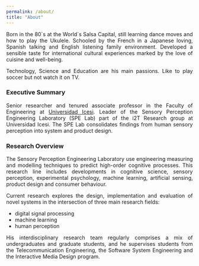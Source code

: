 ```yaml
---
permalink: /about/
title: "About"
---
```

<div style="text-align: justify"> 
Born in the 80´s at the World´s Salsa Capital, still learning dance moves and how to play the Ukulele.
Schooled by the French in a Japanese loving, Spanish talking and English listening family environment. 
Developed a sensible taste for international cultural experiences marked by the love of cuisine and well-being. 

Technology, Science and Education are his main passions.
Like to play soccer but not watch it on TV.
</div>

### Executive Summary
<div style="text-align: justify"> 
Senior researcher and tenured associate professor in the Faculty of Engineering at 
<a href="https://www.icesi.edu.co/">Universidad Icesi</a>. 
Leader of the Sensory Perception Engineering Laboratory (SPE Lab) part of the i2T Research group at Universidad Icesi. 
The SPE Lab consolidates findings from human sensory perception into system and product design. 
</div>

### Research Overview

<div style="text-align: justify"> 
The Sensory Perception Engineering Laboratory use engineering measuring and modelling techniques to predict 
high-order cognitive processes. 
This research line includes developments in cognitive science, sensory perception, experimental psychology, 
machine learning, artificial sensing, product design and consumer behaviour. 

Current research explores the design, implementation and evaluation of novel systems in the intersection 
of three main research fields: 
 <ul>
   <li>digital signal processing </li>
   <li>machine learning </li>
   <li>human perception</li>
 </ul>
 
His interdisciplinary research team regularly comprises a mix of 
undergraduates and graduate students, and he supervises students from the Telecommunication Engineering, 
the Software System Engineering and the Interactive Media Design program.
</div>


